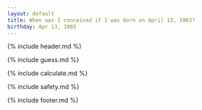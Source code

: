 ```yaml
---
layout: default
title: When was I conceived if I was born on April 13, 1903?
birthday: Apr 13, 1903
---
```


{% include header.md %}

{% include guess.md %}

{% include calculate.md %}

{% include safety.md %}

{% include footer.md %}



